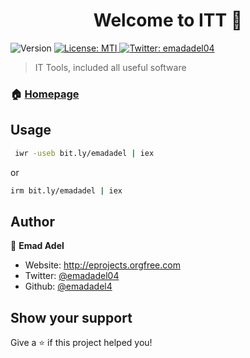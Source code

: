 <h1 align="center">Welcome to ITT 👋</h1>
<p>
  <img alt="Version" src="https://img.shields.io/badge/version-Beta-blue.svg?cacheSeconds=2592000" />
  <a href="#" target="_blank">
    <img alt="License: MTI" src="https://img.shields.io/badge/License-MTI-yellow.svg" />
  </a>
  <a href="https://twitter.com/emadadel04" target="_blank">
    <img alt="Twitter: emadadel04" src="https://img.shields.io/twitter/follow/emadadel04.svg?style=social" />
  </a>
</p>

> IT Tools, included all useful software

### 🏠 [Homepage](https://emadadel4.github.io/ITT/)

## Usage

```sh
 iwr -useb bit.ly/emadadel | iex 
```
or

```sh
irm bit.ly/emadadel | iex 
```

## Author

👤 **Emad Adel**

* Website: http://eprojects.orgfree.com
* Twitter: [@emadadel04](https://twitter.com/emadadel04)
* Github: [@emadadel4](https://github.com/emadadel4)

## Show your support
Give a ⭐️ if this project helped you!

